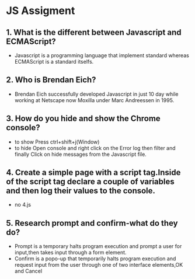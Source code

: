 # JS Assigment
## 1. What is the different between Javascript and ECMAScript?
- Javascript is a programming language that implement standard whereas ECMAScript is a standard itselfs.
## 2. Who is Brendan Eich?
- Brendan Eich successfully developed Javascript in just 10 day while working at Netscape now Moxilla under Marc Andreessen in 1995.
## 3. How do you hide and show the Chrome console?
- to show Press ctrl+shift+j(Window)
- to hide Open console and right click on the Error log then filter and finally Click on hide messages from the Javascript file.
## 4. Create a simple page with a script tag.Inside of the script tag declare a couple of variables and then log their values to the console.
- no 4.js
## 5. Research prompt and confirm-what do they do?
- Prompt is a temporary halts program execution and prompt a user for input,then takes input through a form element.
- Confirm  is a popo-up that temporarily halts program execution and request input from the user through one of two interface elements,OK and Cancel
